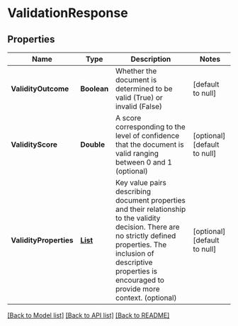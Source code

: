 # ValidationResponse
## Properties

| Name | Type | Description | Notes |
|------------ | ------------- | ------------- | -------------|
| **ValidityOutcome** | **Boolean** | Whether the document is determined to be valid (True) or invalid (False) | [default to null] |
| **ValidityScore** | **Double** | A score corresponding to the level of confidence that the document  is valid ranging between 0 and 1 (optional) | [optional] [default to null] |
| **ValidityProperties** | [**List**](ValidityProperty.md) | Key value pairs describing document properties and their relationship to the validity decision. There are no strictly defined  properties. The inclusion of descriptive properties is encouraged to provide more context. (optional) | [optional] [default to null] |

[[Back to Model list]](../README.md#documentation-for-models) [[Back to API list]](../README.md#documentation-for-api-endpoints) [[Back to README]](../README.md)

